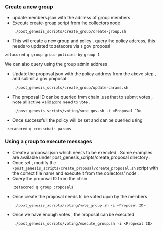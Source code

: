 ### Create a new group

- update members.json with the address of group members .
- Execute create-group script from the collectors node 
```shell
    ./post_genesis_scripts/create_group/create-group.sh
```
- This will create a new group and policy . query the policy address, this needs to updated to zetacore via a gov proposal
```shell
zetacored q group group-policies-by-group 1
```
We can also query using the group admin address .

- Update the proposal.json with the policy address from the above step , and submit a gov proposal .
```shell
    ./post_genesis_scripts/create_group/update-params.sh
```

- The proposal ID can be queried from chain ,use that to submit votes , note all active validators need to vote .
```shell
    ./post_genesis_scripts/voting/vote_gov.sh -i <Proposal ID>
```
- Once successfull the policy will be set and can be queried using 
```shell
 zetacored q crosschain params
```

### Using a group to execute messages
- Create a proposal.json which needs to be executed . Some examples are available under post_genesis_scripts/create_proposal directory .
- Once set , modify the `/post_genesis_scripts/create_proposal/create_proposal.sh` script with the correct  file name and execute it from the collectors' node .
- Query the proposal ID from the chain 
```shell
    zetacored q group proposals
```
- Once create the proposal needs to be voted upon by the members 
```shell
    ./post_genesis_scripts/voting/vote_group.sh -i <Proposal ID>
```

- Once we have enough votes , the proposal can be executed 
```shell
    ./post_genesis_scripts/voting/execute_group.sh -i <Proposal ID>
```

